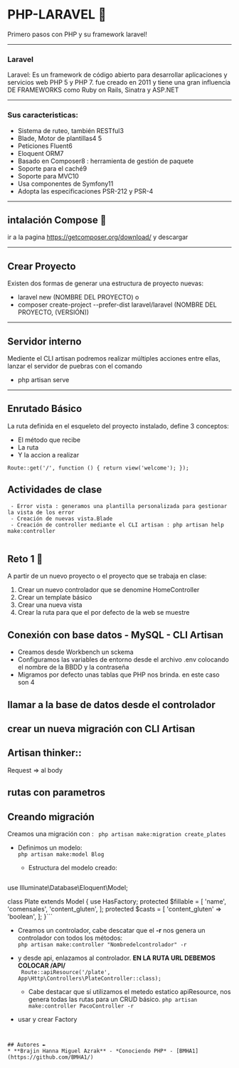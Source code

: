 # PHP-LARAVEL 🚀
Primero pasos con PHP y su framework laravel! 

***
### Laravel ### 

Laravel: Es un framework de código abierto para desarrollar aplicaciones y servicios web PHP 5 y PHP 7. 
fue creado en 2011 y tiene una gran influencia DE FRAMEWORKS como Ruby on Rails, Sinatra y ASP.NET
***
### Sus caracteristicas: 

- Sistema de ruteo, también RESTful3
- Blade, Motor de plantillas4 5
- Peticiones Fluent6
- Eloquent ORM7
- Basado en Composer8 : herramienta de gestión de paquete 
- Soporte para el caché9
- Soporte para MVC10
- Usa componentes de Symfony11
- Adopta las especificaciones PSR-212 y PSR-4

***
## intalación Compose 🔧 
ir a la pagina https://getcomposer.org/download/ y descargar

***
## Crear Proyecto  
Existen dos formas de generar una estructura de proyecto nuevas: 
 - laravel new (NOMBRE DEL PROYECTO)
 o
 - composer create-project --prefer-dist laravel/laravel (NOMBRE DEL PROYECTO, (VERSIÓN))

***
## Servidor interno 
Mediente el CLI artisan podremos realizar múltiples acciones entre ellas, lanzar el servidor de puebras con el comando

- php artisan serve

***
## Enrutado Básico 
 La ruta definida en el esqueleto del proyecto instalado, define 3 conceptos: 
 - El método que recibe 
 - La ruta
 - Y la accion a realizar

`Route::get('/', function () {
return view('welcome');
});`

## Actividades de clase
```
 - Error vista : generamos una plantilla personalizada para gestionar la vista de los error
 - Creación de nuevas vista.Blade
 - Creación de controller mediante el CLI artisan : php artisan help make:controller
 
```
 ## Reto 1 🔩
 
 A partir de un nuevo proyecto o el proyecto que
se trabaja en clase:
1. Crear un nuevo controlador que se
denomine HomeController
2. Crear un template básico
3. Crear una nueva vista
4. Crear la ruta para que el por defecto de la
web se muestre

## Conexión con base datos - MySQL - CLI Artisan
 
 * Creamos desde Workbench un sckema
 * Configuramos las variables de entorno  desde el archivo .env  colocando el nombre de la BBDD y la contraseña
 * Migramos por defecto unas tablas que PHP nos brinda. en este caso son 4
## llamar a la base de datos desde el controlador 

## crear un nueva migración con CLI Artisan


## Artisan thinker::
Request => al body

## rutas con parametros

##  Creando migración
Creamos una migración con : 
``` php artisan make:migration create_plates```                                                
 * Definimos un modelo:  
```php artisan make:model Blog``` 

    * Estructura del modelo creado:
    
    ```use Illuminate\Database\Eloquent\Factories\HasFactory;
use Illuminate\Database\Eloquent\Model;

class Plate extends Model
{
    use HasFactory;
    protected $fillable = [
        'name',
        'comensales',
        'content_gluten',
    ];
    protected $casts = [
        'content_gluten' => 'boolean',
    ];
}```


    
* Creamos un controlador, cabe descatar que el **-r** nos genera un controlador con todos los métodos:  
```php artisan make:controller "Nombredelcontrolador" -r```
* y desde api, enlazamos al controlador. **EN LA RUTA URL DEBEMOS COLOCAR /API/**  
``` Route::apiResource('/plate', App\Http\Controllers\PlateController::class);``` 
   * Cabe destacar que sí utilizamos el metedo estatico apiResource, nos genera todas las rutas para un CRUD básico. 
 ```php artisan make:controller PacoController -r```

* usar y crear Factory  
```


## Autores ✒️
* **Brajin Hanna Miguel Azrak** - *Conociendo PHP* - [BMHA1](https://github.com/BMHA1/)
